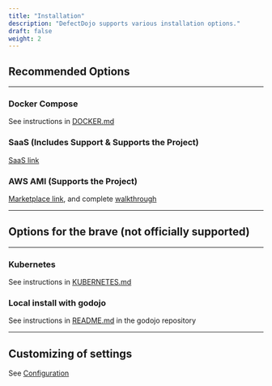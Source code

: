 ```yaml
---
title: "Installation"
description: "DefectDojo supports various installation options."
draft: false
weight: 2
---
```


## **Recommended Options**
---

### Docker Compose

See instructions in [DOCKER.md](<https://github.com/DefectDojo/django-DefectDojo/blob/dev/readme-docs/DOCKER.md>)

### SaaS (Includes Support & Supports the Project)

[SaaS link](https://www.defectdojo.com/pricing)

### AWS AMI (Supports the Project)

[Marketplace link](https://aws.amazon.com/marketplace/pp/prodview-m2a25gr67xbzk), and complete [walkthrough](https://www.10security.com/defectdojo-aws-launch-guide)

---
## **Options for the brave (not officially supported)**
---
### Kubernetes

See instructions in [KUBERNETES.md](<https://github.com/DefectDojo/django-DefectDojo/blob/dev/readme-docs/KUBERNETES.md>)

### Local install with godojo

See instructions in [README.md](<https://github.com/DefectDojo/godojo/blob/master/README.md>)
in the godojo repository

---

## Customizing of settings

See [Configuration](../configuration)
